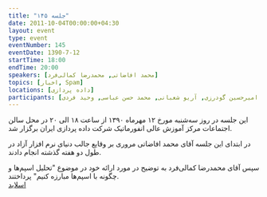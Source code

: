```yaml
---
title: "جلسه ۱۴۵"
date: 2011-10-04T00:00:00+04:30
layout: event
type: event
eventNumber: 145
eventDate: 1390-7-12
startTime: 18:00
endTime: 20:00
speakers: [محمد افاضاتی, محمدرضا کمالی‌فرد]
topics: [اخبار, Spam]
locations: [داده پردازی]
participants: [بهنام توکلی کرمانی, مریم طالبی, ژیلا خاقانی, زهرا زارعی, الناز سلیمی, ساسان رُز, امیل صدق, اشکان قاسمی, محمود تهرانی, محمدرضا کمالی‌فرد, امیرحسین گودرزی, آریو شعبانی, محمد حسن عباسی, وحید فردی]
---
```

این جلسه در روز سه‌شنبه مورخ ۱۲ مهرماه ۱۳۹۰ از ساعت ۱۸ الی ۲۰ در محل سالن اجتماعات مرکز آموزش عالی انفورماتیک شرکت داده پردازی ایران برگزار شد.

در ابتدای این جلسه آقای محمد افاضاتی مروری بر وقایع جالب دنیای نرم افزار آزاد در طول دو هفته گذشته انجام دادند.

سپس آقای محمدرضا کمالی‌فرد به توضیح در مورد ارائه خود در موضوع "تحلیل اسپم‌ها و چگونه با اسپم‌ها مبارزه کنیم" پرداختند.  
[اسلاید](/events/presentations/145/spam.pdf)